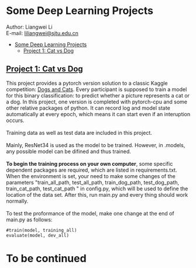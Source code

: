 # Some Deep Learning Projects

Author: Liangwei Li 
</br>E-mail: liliangwei@sjtu.edu.cn
<!-- TOC -->

- [Some Deep Learning Projects](#some-deep-learning-projects)
    - [Project 1: Cat vs Dog](#project-1-cat-vs-doghttpsgithubcomleondeleepytorch_projectstreemastercat_dog)

<!-- /TOC -->
## [Project 1: Cat vs Dog](https://github.com/leondelee/pytorch_projects/tree/master/cat_dog)

This project provides a pytorch version solution to a classic Kaggle competition: [Dogs and Cats](https://www.kaggle.com/tongpython/cat-and-dog). Every participant is supposed to train a model for this binary classification: to predict whether a picture represents a cat or a dog. In this project, one version is completed with pytorch-cpu and some other relative packages of python. It can record log and model state automatically at every epoch, which means it can start even if an interuption occurs. 
</br>
</br> Training data as well as test data are included in this project.
</br> 
</br> Mainly, ResNet34 is used as the model to be trained. However, in .models, any possible model can be difined and thus trained. 
</br>
</br> **To begin the training process on your own computer**, some specific dependent packages are required, which are listed in requirements.txt. When the environment is set, your need to make some changes of the parameters "train_all_path, test_all_path, train_dog_path, test_dog_path, train_cat_path, test_cat_path " in config.py, which will be used to define the location of the data set. After this, run main.py and every thing should work normally. 
</br>
</br>To test the proformance of the model, make one change at the end of main.py as follows:

    #train(model, training_all)
    evaluate(model, dev_all)
# To be continued

